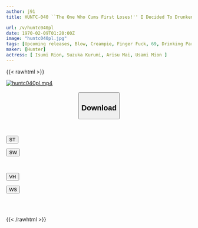 ```yaml
---
author: j91
title: HUNTC-040 ``The One Who Cums First Loses!'' I Decided To Drunkenly Compete With A Female Friend Who Is Not In Love With Me! Both Of Them Cum Instantly With The Small Fish's Pussy And Small Fish's Dick! In The End…,

url: /v/huntc040pl
date: 1970-02-09T01:20:00Z
image: "huntc040pl.jpg"
tags: [Upcoming releases, Blow, Creampie, Finger Fuck, 69, Drinking Party	]
maker: [Hunter]
actress: [ Isumi Rion, Suzuka Kurumi, Arisu Mai, Usami Mion ]
---
```



{{< rawhtml >}}

<div class="video" data-videoid="pending_link.html">
    <a href="javascript:;">
        <img src="/v/huntc040pl/huntc040pl.jpg" width="WIDTH" height="HEIGHT" alt="huntc040pl.mp4" loading="lazy">
    </a>
</div>

<script type="text/javascript" src="https://j91.asia/asset/on-demand-pend.js"></script>

<br>
  <link rel="stylesheet" href="https://j91.asia/asset/bs5.css">
  
  <center>
  <button class="btn btn-primary" type="button" data-bs-toggle="collapse" data-bs-target=".multi-collapse" aria-expanded="false" aria-controls="multiCollapseExample1 multiCollapseExample2"><h2>Download</h2></button></center>
</p>
<div class="row">
  <div class="col">
    <div class="collapse multi-collapse" id="multiCollapseExample1">
      <div class="card card-body">
	      	      <br>
<div class="buttons">  
<p><a href="https://j91.asia/pending_link.html" target="_blank"><button class="btn-hover color-3"><i class="fa fa-download"></i> ST</button></a></p>
<p><a href="https://j91.asia/pending_link.html" target="_blank"><button class="btn-hover color-2"><i class="fa fa-download"></i> SW</button></a></p></div>
    </div>
  </div>
</div>
  <div class="col">
    <div class="collapse multi-collapse" id="multiCollapseExample2">
      <div class="card card-body">
	      <br>
<div class="buttons">
<p><a href="https://j91.asia/pending_link.html" target="_blank"><button class="btn-hover color-9"><i class="fa fa-download"></i> VH</button></a></p>
<p><a href="https://j91.asia/pending_link.html" target="_blank"><button class="btn-hover color-8"><i class="fa fa-download"></i> WS</button></a></p></div>
<br><br>
      </div>
    </div>
  </div>
</div>

{{< /rawhtml >}}